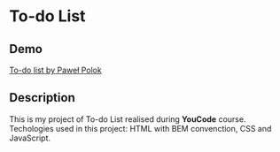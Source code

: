 # To-do List

## Demo

[To-do list by Paweł Polok](https://paulpolok.github.io/ToDoList/index.html)

## Description

This is my project of To-do List realised during **YouCode** course.
Techologies used in this project: HTML with BEM convenction, CSS and JavaScript.

